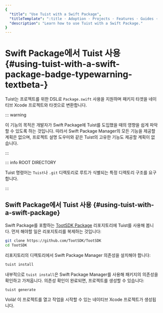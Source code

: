 ```yaml
---
{
  "title": "Use Tuist with a Swift Package",
  "titleTemplate": ":title · Adoption · Projects · Features · Guides · Tuist",
  "description": "Learn how to use Tuist with a Swift Package."
}
---
```

# Swift Package에서 Tuist 사용 <Badge type="warning" text="beta" /> {#using-tuist-with-a-swift-package-badge-typewarning-textbeta-}

Tuist는 프로젝트를 위한 DSL로 `Package.swift` 사용을 지원하며 패키지 타겟을 네이티브 Xcode 프로젝트와 타겟으로
변환합니다.

::: warning
<!-- -->
이 기능의 목적은 개발자가 Swift Package에 Tuist를 도입했을 때의 영향을 쉽게 파악할 수 있도록 하는 것입니다. 따라서 Swift
Package Manager의 모든 기능을 제공할 계획은 없으며,
<LocalizedLink href="/guides/features/projects/code-sharing">프로젝트 설명
도우미</LocalizedLink>와 같은 Tuist의 고유한 기능도 제공할 계획이 없습니다.
<!-- -->
:::

::: info ROOT DIRECTORY
<!-- -->
Tuist 명령어는 `Tuist`나 `.git` 디렉토리로 루트가 식별되는 특정
<LocalizedLink href="/guides/features/projects/directory-structure#standard-tuist-projects">디렉토리
구조</LocalizedLink>를 요구합니다.
<!-- -->
:::

## Swift Package에서 Tuist 사용 {#using-tuist-with-a-swift-package}

Swift Package를 포함하는 [TootSDK Package](https://github.com/TootSDK/TootSDK) 리포지토리에
Tuist를 사용해 봅니다. 먼저 해야할 일은 리포지토리를 복제하는 것입니다:

```bash
git clone https://github.com/TootSDK/TootSDK
cd TootSDK
```

리포지토리의 디렉토리에서 Swift Package Manager 의존성을 설치해야 합니다:

```bash
tuist install
```

내부적으로 `tuist install`은 Swift Package Manager를 사용해 패키지의 의존성을 확인하고 가져옵니다. 의존성 확인이
완료되면, 프로젝트를 생성할 수 있습니다:

```bash
tuist generate
```

Voilà! 이 프로젝트를 열고 작업을 시작할 수 있는 네이티브 Xcode 프로젝트가 생성됩니다.
